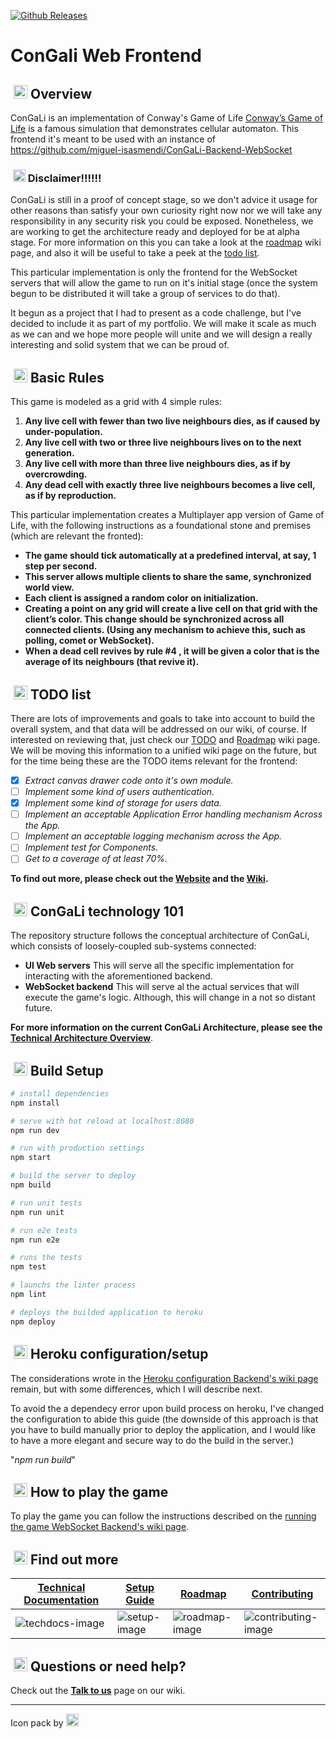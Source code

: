 [![Github Releases](https://img.shields.io/github/downloads/atom/atom/latest/total.svg?style=flat-square)](../..)

# ConGali Web Frontend

##  &nbsp;<img src="https://github.com/miguel-isasmendi/ConGaLi-Backend-WebSocket/wiki/images/idea.png" alt="Overview" width="22px"> Overview

ConGaLi is an implementation of Conway's Game of Life [Conway’s Game of Life] is a famous simulation that demonstrates cellular automaton. This frontend it's meant to be used with an instance of https://github.com/miguel-isasmendi/ConGaLi-Backend-WebSocket

### &nbsp;<img src="https://github.com/miguel-isasmendi/ConGaLi-Backend-WebSocket/wiki/images/warning.png" alt="Disclaimer" width="20px"> **Disclaimer!!!!!!**

ConGaLi is still in a proof of concept stage, so we don't advice it usage for other reasons than satisfy your own curiosity right now nor we will take any responsibility in any security risk you could be exposed. Nonetheless, we are working to get the architecture ready and deployed for be at alpha stage. For more information on this you can take a look at the [roadmap][Roadmap] wiki page, and also it will be useful to take a peek at the [todo list][TODO].

This particular implementation is only the frontend for the WebSocket servers that will allow the game to run on it's initial stage (once the system begun to be distributed it will take a group of services to do that).

It begun as a project that I had to present as a code challenge, but I've decided to include it as part of my portfolio. We will make it scale as much as we can and we hope more people will unite and we will design a really interesting and solid system that we can be proud of.

##  &nbsp;<img src="https://github.com/miguel-isasmendi/ConGaLi-Backend-WebSocket/wiki/images/law.png" alt="Basic Rules" width="22px"> Basic Rules

This game is modeled as a grid with 4 simple rules:

1. **Any live cell with fewer than two live neighbours dies, as if caused by under-population.**
2. **Any live cell with two or three live neighbours lives on to the next generation.**
3. **Any live cell with more than three live neighbours dies, as if by overcrowding.**
4. **Any dead cell with exactly three live neighbours becomes a live cell, as if by reproduction.**

This particular implementation creates a Multiplayer app version of Game of Life, with the following instructions as a foundational stone and premises (which are relevant the fronted):

- **The game should tick automatically at a predefined interval, at say, 1 step per second.**
- **This server allows multiple clients to share the same, synchronized world view.**
- **Each client is assigned a random color on initialization.**
- **Creating a point on any grid will create a live cell on that grid with the client’s color. This change should be synchronized across all connected clients. (Using any mechanism to achieve this, such as polling, comet or WebSocket).**
- **When a dead cell revives by rule #4 , it will be given a color that is the average of its neighbours (that revive it).**

##  &nbsp;<img src="https://github.com/miguel-isasmendi/ConGaLi-Backend-WebSocket/wiki/images/todo_list.png" alt="TODO" width="22px"> TODO list

There are lots of improvements and goals to take into account to  build the overall system, and that data will be addressed on our wiki, of course. If interested on reviewing that, just check our [TODO] and [Roadmap] wiki page. We will be moving this information to a unified wiki page on the future, but for the time being these are the TODO items relevant for the frontend:

- [x] _Extract canvas drawer code onto it's own module._
- [ ]  _Implement some kind of users authentication._
- [x]  _Implement some kind of storage for users data._
- [ ]  _Implement an acceptable Application Error handling mechanism Across the App._
- [ ]  _Implement an acceptable logging mechanism across the App._
- [ ]  _Implement test for Components._
- [ ]  _Get to a coverage of at least 70%._

**To find out more, please check out the [Website] and the [Wiki].**

##  &nbsp;<img src="https://github.com/miguel-isasmendi/ConGaLi-Backend-WebSocket/wiki/images/training.png" alt="ConGaLi 101" width="22px"> ConGaLi technology 101

The repository structure follows the conceptual architecture of ConGaLi, which consists of loosely-coupled sub-systems connected:

* **UI Web servers** This will serve all the specific implementation for interacting with the aforementioned backend.
* **WebSocket backend** This will serve al the actual services that will execute the game's logic. Although, this will change in a not so distant future.

**For more information on the current ConGaLi Architecture, please see the [Technical Architecture Overview]**.

## &nbsp;<img src="https://github.com/miguel-isasmendi/ConGaLi-Backend-WebSocket/wiki/images/support.png" alt="Build Setup" width="22px"> Build Setup

``` bash
# install dependencies
npm install

# serve with hot reload at localhost:8080
npm run dev

# run with production settings
npm start

# build the server to deploy
npm build

# run unit tests
npm run unit

# run e2e tests
npm run e2e

# runs the tests
npm test

# launchs the linter process
npm lint

# deploys the builded application to heroku
npm deploy
```

## &nbsp;<img src="https://github.com/miguel-isasmendi/ConGaLi-Backend-WebSocket/wiki/images/Heroku.png" alt="Heroku configuration/setup" width="22px"> Heroku configuration/setup

The considerations wrote in the [Heroku configuration Backend's wiki page] remain, but with some differences, which I will describe next.

To avoid the a dependecy error upon build process on heroku, I've changed the configuration to abide this guide (the downside of this approach is that you have to build manually prior to deploy the application, and I would like to have a more elegant and secure way to do the build in the server.)

"_npm run build_"

##  &nbsp;<img src="https://github.com/miguel-isasmendi/ConGaLi-Backend-WebSocket/wiki/images/game_controller.png" alt="How to play the game" width="22px"> How to play the game

To play the game you can follow the instructions described on the [running the game WebSocket Backend's wiki page].


##  &nbsp;<img src="https://github.com/miguel-isasmendi/ConGaLi-Backend-WebSocket/wiki/images/search.png" alt="Find out more" width="22px"> Find out more

| **[Technical Documentation]**     | **[Setup Guide]**     | **[Roadmap]**           | **[Contributing]**           |
|-------------------------------------|-------------------------------|-----------------------------------|---------------------------------------------|
| ![techdocs-image] | ![setup-image] | ![roadmap-image] | ![contributing-image] |

##  &nbsp;<img src="https://github.com/miguel-isasmendi/ConGaLi-Backend-WebSocket/wiki/images/help.png" alt="Questions, help?" width="22px"> Questions or need help?

Check out the **[Talk to us]** page on our wiki.


[release-image]: https://img.shields.io/github/downloads/atom/atom/latest/total.svg?style=flat-square
[releases]: ./releases

[Website]: -
[Wiki]:  https://github.com/miguel-isasmendi/ConGaLi-Backend-WebSocket/wiki
[Talk to us]: https://github.com/miguel-isasmendi/ConGaLi-Backend-WebSocket/wiki/Talk-to-us
[Contributing]: https://github.com/miguel-isasmendi/ConGaLi-Backend-WebSocket/wiki/Contributing
[Setup Guide]: https://github.com/miguel-isasmendi/ConGaLi-Backend-WebSocket/wiki/Setting-up-ConGaLi
[Technical Architecture Overview]: https://github.com/miguel-isasmendi/ConGaLi-Backend-WebSocket/wiki/Technical-Architecture-Overview
[Technical Documentation]: https://github.com/miguel-isasmendi/ConGaLi-Backend-WebSocket/wiki/ConGaLi-Technical-documentation
[Roadmap]: https://github.com/miguel-isasmendi/ConGaLi-Backend-WebSocket/wiki/Product-roadmap
[TODO]: https://github.com/miguel-isasmendi/ConGaLi-Backend-WebSocket/wiki/TODO

[Conway’s Game of Life]: https://en.wikipedia.org/wiki/Conway's_Game_of_Life
[Eric Weisstein's treasure trove]: http://www.ericweisstein.com/encyclopedias/life/
[install Git]: https://git-scm.com/downloads
[install Docker]: https://docs.docker.com/engine/installation/

[techdocs-image]: https://github.com/miguel-isasmendi/ConGaLi-Backend-WebSocket/wiki/images/knowledge_sharing.png
[setup-image]: https://github.com/miguel-isasmendi/ConGaLi-Backend-WebSocket/wiki/images/support.png
[roadmap-image]: https://github.com/miguel-isasmendi/ConGaLi-Backend-WebSocket/wiki/images/adventure_map.png
[contributing-image]: https://github.com/miguel-isasmendi/ConGaLi-Backend-WebSocket/wiki/images/helping_hand.png


[Heroku configuration Backend's wiki page]: https://github.com/miguel-isasmendi/ConGaLi-Backend-WebSocket/wiki/Setting-up-ConGaLi#-heroku-configurationsetup
[running the game WebSocket Backend's wiki page]: https://github.com/miguel-isasmendi/ConGaLi-Backend-WebSocket/wiki/Setting-up-ConGaLi#-running-the-game

***
Icon pack by <a href="https://icons8.com" alt="Icons8"><img src="https://github.com/miguel-isasmendi/ConGaLi-Backend-WebSocket/wiki/images/Icons8.png" width="20px"></a>
